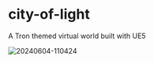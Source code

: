 # city-of-light
A Tron themed virtual world built with UE5

![20240604-110424](https://github.com/star-3gg/city-of-light/assets/147496446/367752c6-9b8d-458a-aac8-7a8cd13fa98c)
